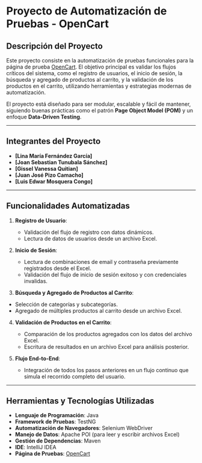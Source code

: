 # Proyecto de Automatización de Pruebas - OpenCart

## Descripción del Proyecto
Este proyecto consiste en la automatización de pruebas funcionales para la página de prueba [OpenCart](https://opencart.abstracta.us/). El objetivo principal es validar los flujos críticos del sistema, como el registro de usuarios, el inicio de sesión, la búsqueda y agregado de productos al carrito, y la validación de los productos en el carrito, utilizando herramientas y estrategias modernas de automatización.

El proyecto está diseñado para ser modular, escalable y fácil de mantener, siguiendo buenas prácticas como el patrón **Page Object Model (POM)** y un enfoque **Data-Driven Testing**.

---

## Integrantes del Proyecto
- **[Lina María Fernández García]**
- **[Joan Sebastian Tunubala Sánchez]**
- **[Gissel Vanessa Quitian]**
- **[Juan José Pizo Camacho]**
- **[Luis Edwar Mosquera Congo]**

---

## Funcionalidades Automatizadas
1. **Registro de Usuario**:
   - Validación del flujo de registro con datos dinámicos.
   - Lectura de datos de usuarios desde un archivo Excel.

2. **Inicio de Sesión**:
   - Lectura de combinaciones de email y contraseña previamente registrados desde el Excel.
   - Validación del flujo de inicio de sesión exitoso y con credenciales invalidas.
     
3.  **Búsqueda y Agregado de Productos al Carrito**:
   - Selección de categorías y subcategorías.
   - Agregado de múltiples productos al carrito desde un archivo Excel.

4. **Validación de Productos en el Carrito**:
   - Comparación de los productos agregados con los datos del archivo Excel.
   - Escritura de resultados en un archivo Excel para análisis posterior.

5. **Flujo End-to-End**:
   - Integración de todos los pasos anteriores en un flujo continuo que simula el recorrido completo del usuario.

---

## Herramientas y Tecnologías Utilizadas
- **Lenguaje de Programación**: Java
- **Framework de Pruebas**: TestNG
- **Automatización de Navegadores**: Selenium WebDriver
- **Manejo de Datos**: Apache POI (para leer y escribir archivos Excel)
- **Gestión de Dependencias**: Maven
- **IDE**: IntelliJ IDEA
- **Página de Pruebas**: [OpenCart](https://opencart.abstracta.us/)

